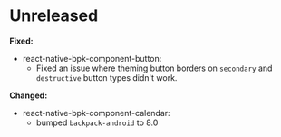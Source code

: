 # Unreleased

**Fixed:**

- react-native-bpk-component-button:
  - Fixed an issue where theming button borders on `secondary` and `destructive` button types didn't work.

**Changed:**

- react-native-bpk-component-calendar:
  - bumped `backpack-android` to 8.0
